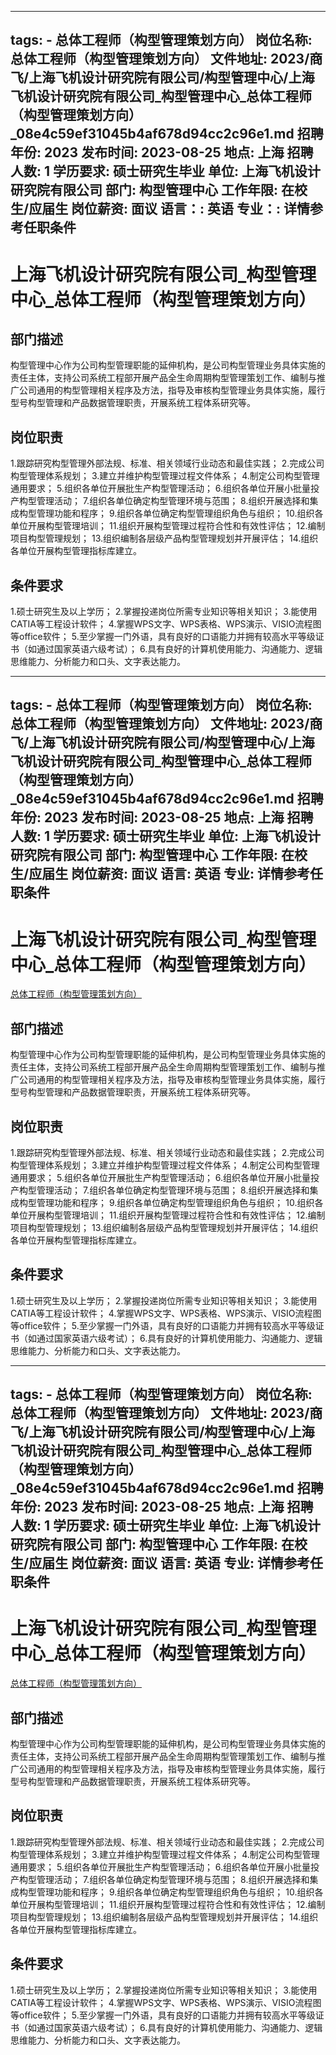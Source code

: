 
---
tags:
    - 总体工程师（构型管理策划方向）
岗位名称: 总体工程师（构型管理策划方向）
文件地址: 2023/商飞/上海飞机设计研究院有限公司/构型管理中心/上海飞机设计研究院有限公司_构型管理中心_总体工程师（构型管理策划方向）_08e4c59ef31045b4af678d94cc2c96e1.md
招聘年份: 2023
发布时间: 2023-08-25
地点: 上海
招聘人数: 1
学历要求: 硕士研究生毕业
单位: 上海飞机设计研究院有限公司
部门: 构型管理中心
工作年限: 在校生/应届生
岗位薪资: 面议
语言：: 英语
专业：: 详情参考任职条件
---

# 上海飞机设计研究院有限公司_构型管理中心_总体工程师（构型管理策划方向）

## 部门描述

构型管理中心作为公司构型管理职能的延伸机构，是公司构型管理业务具体实施的责任主体，支持公司系统工程部开展产品全生命周期构型管理策划工作、编制与推广公司通用的构型管理相关程序及方法，指导及审核构型管理业务具体实施，履行型号构型管理和产品数据管理职责，开展系统工程体系研究等。

## 岗位职责

1.跟踪研究构型管理外部法规、标准、相关领域行业动态和最佳实践；
 2.完成公司构型管理体系规划；
 3.建立并维护构型管理过程文件体系；
 4.制定公司构型管理通用要求；
 5.组织各单位开展批生产构型管理活动；
 6.组织各单位开展小批量投产构型管理活动；
 7.组织各单位确定构型管理环境与范围；
 8.组织开展选择和集成构型管理功能和程序；
 9.组织各单位确定构型管理组织角色与组织；
 10.组织各单位开展构型管理培训；
 11.组织开展构型管理过程符合性和有效性评估；
 12.编制项目构型管理规划；
 13.组织编制各层级产品构型管理规划并开展评估；
 14.组织各单位开展构型管理指标库建立。

 ## 条件要求

1.硕士研究生及以上学历；
 2.掌握投递岗位所需专业知识等相关知识；
 3.能使用CATIA等工程设计软件；
 4.掌握WPS文字、WPS表格、WPS演示、VISIO流程图等office软件；
 5.至少掌握一门外语，具有良好的口语能力并拥有较高水平等级证书（如通过国家英语六级考试）；
 6.具有良好的计算机使用能力、沟通能力、逻辑思维能力、分析能力和口头、文字表达能力。

---
tags:
    - 总体工程师（构型管理策划方向）
岗位名称: 总体工程师（构型管理策划方向）
文件地址: 2023/商飞/上海飞机设计研究院有限公司/构型管理中心/上海飞机设计研究院有限公司_构型管理中心_总体工程师（构型管理策划方向）_08e4c59ef31045b4af678d94cc2c96e1.md
招聘年份: 2023
发布时间: 2023-08-25
地点: 上海
招聘人数: 1
学历要求: 硕士研究生毕业
单位: 上海飞机设计研究院有限公司
部门: 构型管理中心
工作年限: 在校生/应届生
岗位薪资: 面议
语言: 英语
专业: 详情参考任职条件
---

# 上海飞机设计研究院有限公司_构型管理中心_总体工程师（构型管理策划方向）

[总体工程师（构型管理策划方向）](http://zhaopin.comac.cc/zp/ct/out/position/positionDetail?planid=08e4c59ef31045b4af678d94cc2c96e1)

## 部门描述

构型管理中心作为公司构型管理职能的延伸机构，是公司构型管理业务具体实施的责任主体，支持公司系统工程部开展产品全生命周期构型管理策划工作、编制与推广公司通用的构型管理相关程序及方法，指导及审核构型管理业务具体实施，履行型号构型管理和产品数据管理职责，开展系统工程体系研究等。

## 岗位职责

1.跟踪研究构型管理外部法规、标准、相关领域行业动态和最佳实践；
 2.完成公司构型管理体系规划；
 3.建立并维护构型管理过程文件体系；
 4.制定公司构型管理通用要求；
 5.组织各单位开展批生产构型管理活动；
 6.组织各单位开展小批量投产构型管理活动；
 7.组织各单位确定构型管理环境与范围；
 8.组织开展选择和集成构型管理功能和程序；
 9.组织各单位确定构型管理组织角色与组织；
 10.组织各单位开展构型管理培训；
 11.组织开展构型管理过程符合性和有效性评估；
 12.编制项目构型管理规划；
 13.组织编制各层级产品构型管理规划并开展评估；
 14.组织各单位开展构型管理指标库建立。

 ## 条件要求

1.硕士研究生及以上学历；
 2.掌握投递岗位所需专业知识等相关知识；
 3.能使用CATIA等工程设计软件；
 4.掌握WPS文字、WPS表格、WPS演示、VISIO流程图等office软件；
 5.至少掌握一门外语，具有良好的口语能力并拥有较高水平等级证书（如通过国家英语六级考试）；
 6.具有良好的计算机使用能力、沟通能力、逻辑思维能力、分析能力和口头、文字表达能力。

---
tags:
    - 总体工程师（构型管理策划方向）
岗位名称: 总体工程师（构型管理策划方向）
文件地址: 2023/商飞/上海飞机设计研究院有限公司/构型管理中心/上海飞机设计研究院有限公司_构型管理中心_总体工程师（构型管理策划方向）_08e4c59ef31045b4af678d94cc2c96e1.md
招聘年份: 2023
发布时间: 2023-08-25
地点: 上海
招聘人数: 1
学历要求: 硕士研究生毕业
单位: 上海飞机设计研究院有限公司
部门: 构型管理中心
工作年限: 在校生/应届生
岗位薪资: 面议
语言: 英语
专业: 详情参考任职条件
---

# 上海飞机设计研究院有限公司_构型管理中心_总体工程师（构型管理策划方向）

[总体工程师（构型管理策划方向）](http://zhaopin.comac.cc/zp/ct/out/position/positionDetail?planid=08e4c59ef31045b4af678d94cc2c96e1)


## 部门描述

构型管理中心作为公司构型管理职能的延伸机构，是公司构型管理业务具体实施的责任主体，支持公司系统工程部开展产品全生命周期构型管理策划工作、编制与推广公司通用的构型管理相关程序及方法，指导及审核构型管理业务具体实施，履行型号构型管理和产品数据管理职责，开展系统工程体系研究等。

## 岗位职责

1.跟踪研究构型管理外部法规、标准、相关领域行业动态和最佳实践；
 2.完成公司构型管理体系规划；
 3.建立并维护构型管理过程文件体系；
 4.制定公司构型管理通用要求；
 5.组织各单位开展批生产构型管理活动；
 6.组织各单位开展小批量投产构型管理活动；
 7.组织各单位确定构型管理环境与范围；
 8.组织开展选择和集成构型管理功能和程序；
 9.组织各单位确定构型管理组织角色与组织；
 10.组织各单位开展构型管理培训；
 11.组织开展构型管理过程符合性和有效性评估；
 12.编制项目构型管理规划；
 13.组织编制各层级产品构型管理规划并开展评估；
 14.组织各单位开展构型管理指标库建立。

 ## 条件要求

1.硕士研究生及以上学历；
 2.掌握投递岗位所需专业知识等相关知识；
 3.能使用CATIA等工程设计软件；
 4.掌握WPS文字、WPS表格、WPS演示、VISIO流程图等office软件；
 5.至少掌握一门外语，具有良好的口语能力并拥有较高水平等级证书（如通过国家英语六级考试）；
 6.具有良好的计算机使用能力、沟通能力、逻辑思维能力、分析能力和口头、文字表达能力。
